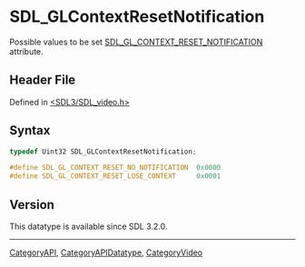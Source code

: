 # SDL_GLContextResetNotification

Possible values to be set [SDL_GL_CONTEXT_RESET_NOTIFICATION](SDL_GL_CONTEXT_RESET_NOTIFICATION) attribute.

## Header File

Defined in [<SDL3/SDL_video.h>](https://github.com/libsdl-org/SDL/blob/main/include/SDL3/SDL_video.h)

## Syntax

```c
typedef Uint32 SDL_GLContextResetNotification;

#define SDL_GL_CONTEXT_RESET_NO_NOTIFICATION  0x0000
#define SDL_GL_CONTEXT_RESET_LOSE_CONTEXT     0x0001
```

## Version

This datatype is available since SDL 3.2.0.

----
[CategoryAPI](CategoryAPI), [CategoryAPIDatatype](CategoryAPIDatatype), [CategoryVideo](CategoryVideo)

